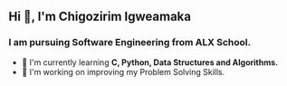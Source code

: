 ## Hi 👋, I'm Chigozirim Igweamaka
### I am pursuing Software Engineering from ALX School.
- 🌱 I'm currently learning **C, Python, Data Structures and Algorithms.**
- 🎯 I'm working on improving my Problem Solving Skills.
